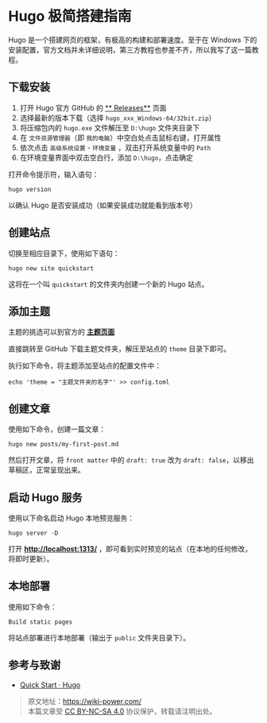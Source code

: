 # Hugo 极简搭建指南

Hugo 是一个搭建网页的框架，有极高的构建和部署速度。至于在 Windows 下的安装配置，官方文档并未详细说明，第三方教程也参差不齐，所以我写了这一篇教程。

## 下载安装

1. 打开 Hugo 官方 GitHub 的 [** Releases**](https://github.com/gohugoio/hugo/releases) 页面
2. 选择最新的版本下载（选择 `hugo_xxx_Windows-64/32bit.zip`）
3. 将压缩包内的 `hugo.exe` 文件解压至 `D:\hugo` 文件夹目录下
4. 在 `文件资源管理器`（即 `我的电脑`）中空白处点击鼠标右键，打开属性
5. 依次点击 `高级系统设置` - `环境变量` ，双击打开系统变量中的 `Path`
6. 在环境变量界面中双击空白行，添加 `D:\hugo`，点击确定

打开命令提示符，输入语句：

```
hugo version
```

以确认 Hugo 是否安装成功（如果安装成功就能看到版本号）

## 创建站点

切换至相应目录下，使用如下语句：

```
hugo new site quickstart
```

这将在一个叫 `quickstart` 的文件夹内创建一个新的 Hugo 站点。

## 添加主题

主题的挑选可以到官方的 [**主题页面**](https://themes.gohugo.io/)

直接跳转至 GitHub 下载主题文件夹，解压至站点的 `theme` 目录下即可。

执行如下命令，将主题添加至站点的配置文件中：

```
echo 'theme = "主题文件夹的名字"' >> config.toml
```

## 创建文章

使用如下命令，创建一篇文章：

```
hugo new posts/my-first-post.md
```

然后打开文章，将 `front matter` 中的 `draft: true` 改为 `draft: false`，以移出草稿区，正常呈现出来。

## 启动 Hugo 服务

使用以下命名启动 Hugo 本地预览服务：

```
hugo server -D
```

打开 [**http://localhost:1313/**](http://localhost:1313/) ，即可看到实时预览的站点（在本地的任何修改，将即时更新）。

## 本地部署

使用如下命令：

```
Build static pages
```

将站点部署进行本地部署（输出于 `public` 文件夹目录下）。

## 参考与致谢

- [Quick Start · Hugo](https://gohugo.io/getting-started/quick-start/)

> 原文地址：<https://wiki-power.com/>  
> 本篇文章受 [CC BY-NC-SA 4.0](https://creativecommons.org/licenses/by/4.0/deed.zh) 协议保护，转载请注明出处。
